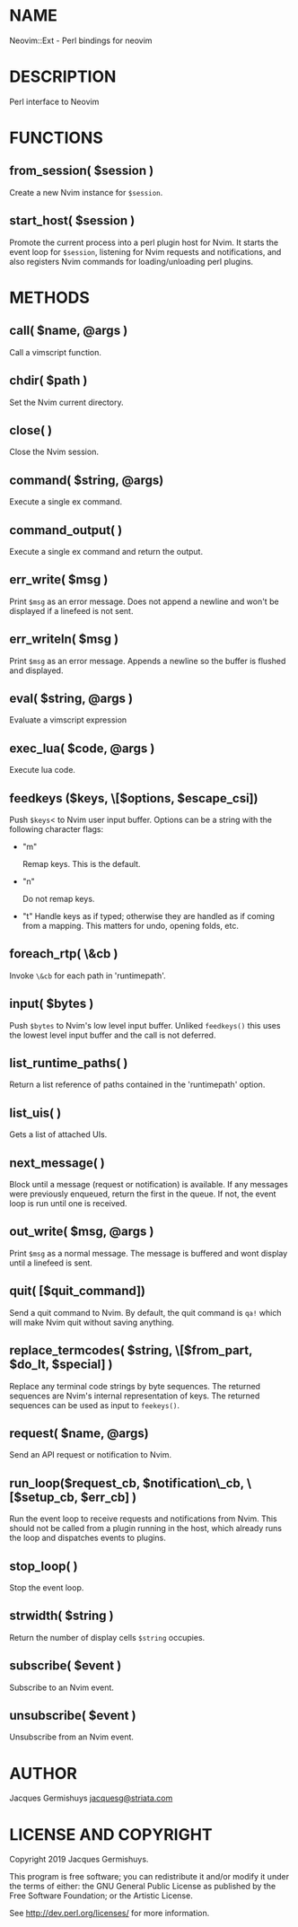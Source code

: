 # NAME

Neovim::Ext - Perl bindings for neovim

# DESCRIPTION

Perl interface to Neovim

# FUNCTIONS

## from\_session( $session )

Create a new Nvim instance for `$session`.

## start\_host( $session )

Promote the current process into a perl plugin host for Nvim. It starts the event
loop for `$session`, listening for Nvim requests and notifications, and also
registers Nvim commands for loading/unloading perl plugins.

# METHODS

## call( $name, @args )

Call a vimscript function.

## chdir( $path )

Set the Nvim current directory.

## close( )

Close the Nvim session.

## command( $string, @args)

Execute a single ex command.

## command\_output( )

Execute a single ex command and return the output.

## err\_write( $msg )

Print `$msg` as an error message. Does not append a newline and won't be displayed
if a linefeed is not sent.

## err\_writeln( $msg )

Print `$msg` as an error message. Appends a newline so the buffer is flushed
and displayed.

## eval( $string, @args )

Evaluate a vimscript expression

## exec\_lua( $code, @args )

Execute lua code.

## feedkeys ($keys, \[$options, $escape\_csi\])

Push `$keys`< to Nvim user input buffer. Options can be a string with the following
character flags:

- "m"

    Remap keys. This is the default.

- "n"

    Do not remap keys.

- "t"
Handle keys as if typed; otherwise they are handled as if coming from a mapping. This
matters for undo, opening folds, etc.

## foreach\_rtp( \\&cb )

Invoke `\&cb` for each path in 'runtimepath'.

## input( $bytes )

Push `$bytes` to Nvim's low level input buffer. Unliked `feedkeys()` this uses the
lowest level input buffer and the call is not deferred.

## list\_runtime\_paths( )

Return a list reference of paths contained in the 'runtimepath' option.

## list\_uis( )

Gets a list of attached UIs.

## next\_message( )

Block until a message (request or notification) is available. If any messages were
previously enqueued, return the first in the queue. If not, the event loop is run
until one is received.

## out\_write( $msg, @args )

Print `$msg` as a normal message. The message is buffered and wont display
until a linefeed is sent.

## quit( \[$quit\_command\])

Send a quit command to Nvim. By default, the quit command is `qa!` which will make
Nvim quit without saving anything.

## replace\_termcodes( $string, \[$from\_part, $do\_lt, $special\] )

Replace any terminal code strings by byte sequences. The returned sequences are Nvim's
internal representation of keys. The returned sequences can be used as input to
`feekeys()`.

## request( $name, @args)

Send an API request or notification to Nvim.

## run\_loop($request\_cb, $notification\_cb, \[$setup\_cb, $err\_cb\] )

Run the event loop to receive requests and notifications from Nvim. This should not
be called from a plugin running in the host, which already runs the loop and dispatches
events to plugins.

## stop\_loop( )

Stop the event loop.

## strwidth( $string )

Return the number of display cells `$string` occupies.

## subscribe( $event )

Subscribe to an Nvim event.

## unsubscribe( $event )

Unsubscribe from an Nvim event.

# AUTHOR

Jacques Germishuys <jacquesg@striata.com>

# LICENSE AND COPYRIGHT

Copyright 2019 Jacques Germishuys.

This program is free software; you can redistribute it and/or modify it
under the terms of either: the GNU General Public License as published
by the Free Software Foundation; or the Artistic License.

See http://dev.perl.org/licenses/ for more information.
